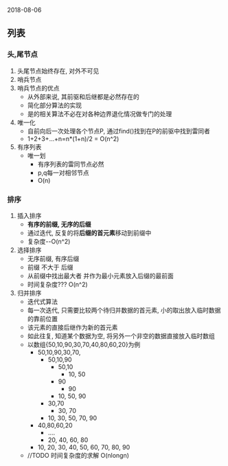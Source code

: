 2018-08-06

## 列表

### 头,尾节点
1. 头尾节点始终存在, 对外不可见
2. 哨兵节点
3. 哨兵节点的优点
    - 从外部来说, 其前驱和后继都是必然存在的
    - 简化部分算法的实现
    - 是的相关算法不必在对各种边界退化情况做专门的处理
4. 唯一化
    - 自前向后一次处理各个节点P, 通过find()找到在P的前驱中找到雷同者
    - 1+2+3+...+n=n*(1+n)/2 = O(n^2)
5. 有序列表
    - 唯一划
        - 有序列表的雷同节点必然
        - p,q每一对相邻节点
        - O(n)
        
### 排序
1. 插入排序
    - **有序的前缀, 无序的后缀**
    - 通过迭代, 反复的将**后缀的首元素**移动到前缀中
    - 复杂度--O(n^2)
2. 选择排序
    - 无序前缀, 有序后缀
    - 前缀 不大于 后缀
    - 从前缀中找出最大者 并作为最小元素放入后缀的最前面
    - 时间复杂度??? O(n^2)
3. 归并排序
    - 迭代式算法
    - 每一次迭代, 只需要比较两个待归并数据的首元素, 小的取出放入临时数据的靠前位置
    - 该元素的直接后继作为新的首元素
    - 如此往复, 知道某个数据为空, 将另外一个非空的数据直接放入临时数组
    - 以数组{50,10,90,30,70,40,80,60,20}为例
        - 50,10,90,30,70, 
            - 50,10,90
                - 50,10
                    - 10, 50
                - 90
                    - 90
                - 10, 50, 90
            - 30,70
                - 30, 70
            - 10, 30, 50, 70, 90
        - 40,80,60,20
            - ....
            - 20, 40, 60, 80
        - 10, 20, 30, 40, 50, 60, 70, 80, 90
    - //TODO 时间复杂度的求解 O(nlongn)
            
      
      
      

        